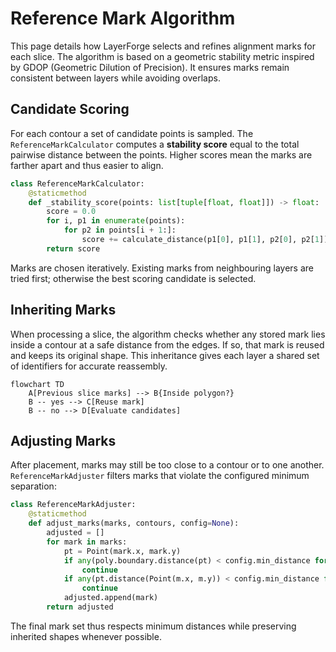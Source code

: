 # Reference Mark Algorithm

This page details how LayerForge selects and refines alignment marks for each
slice. The algorithm is based on a geometric stability metric inspired by GDOP
(Geometric Dilution of Precision). It ensures marks remain consistent between
layers while avoiding overlaps.

## Candidate Scoring

For each contour a set of candidate points is sampled. The
`ReferenceMarkCalculator` computes a **stability score** equal to the total
pairwise distance between the points. Higher scores mean the marks are farther
apart and thus easier to align.

```python
class ReferenceMarkCalculator:
    @staticmethod
    def _stability_score(points: list[tuple[float, float]]) -> float:
        score = 0.0
        for i, p1 in enumerate(points):
            for p2 in points[i + 1:]:
                score += calculate_distance(p1[0], p1[1], p2[0], p2[1])
        return score
```

Marks are chosen iteratively. Existing marks from neighbouring layers are tried
first; otherwise the best scoring candidate is selected.

## Inheriting Marks

When processing a slice, the algorithm checks whether any stored mark lies inside
a contour at a safe distance from the edges. If so, that mark is reused and keeps
its original shape. This inheritance gives each layer a shared set of identifiers
for accurate reassembly.

```mermaid
flowchart TD
    A[Previous slice marks] --> B{Inside polygon?}
    B -- yes --> C[Reuse mark]
    B -- no --> D[Evaluate candidates]
```

## Adjusting Marks

After placement, marks may still be too close to a contour or to one another.
`ReferenceMarkAdjuster` filters marks that violate the configured minimum
separation:

```python
class ReferenceMarkAdjuster:
    @staticmethod
    def adjust_marks(marks, contours, config=None):
        adjusted = []
        for mark in marks:
            pt = Point(mark.x, mark.y)
            if any(poly.boundary.distance(pt) < config.min_distance for poly in contours):
                continue
            if any(pt.distance(Point(m.x, m.y)) < config.min_distance for m in adjusted):
                continue
            adjusted.append(mark)
        return adjusted
```

The final mark set thus respects minimum distances while preserving inherited
shapes whenever possible.

